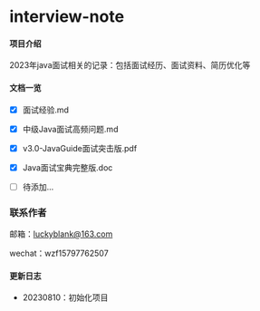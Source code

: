 # interview-note

#### 项目介绍
2023年java面试相关的记录：包括面试经历、面试资料、简历优化等




#### 文档一览

- [x] 面试经验.md
- [x] 中级Java面试高频问题.md
- [x] v3.0-JavaGuide面试突击版.pdf
- [x] Java面试宝典完整版.doc
- [ ] 待添加...



### 联系作者

邮箱：luckyblank@163.com

wechat：wzf15797762507



#### 更新日志

- 20230810：初始化项目
